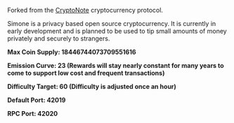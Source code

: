 Forked from the [CryptoNote](https://github.com/cryptonotefoundation/cryptonote) cryptocurrency protocol.

Simone is a privacy based open source cryptocurrency. It is currently in early development and is planned to be used to tip small amounts of money privately and securely to strangers.

**Max Coin Supply: 18446744073709551616** 

**Emission Curve: 23 (Rewards will stay nearly constant for many years to come to support low cost and frequent transactions)** 

**Difficulty Target: 60 (Difficulty is adjusted once an hour)** 

**Default Port: 42019** 

**RPC Port: 42020** 
